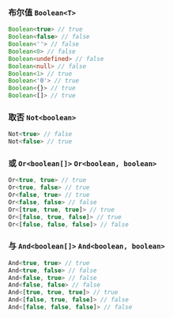 
### 布尔值 `Boolean<T>`


``` typescript
Boolean<true> // true
Boolean<false> // false
Boolean<''> // false
Boolean<0> // false
Boolean<undefined> // false
Boolean<null> // false
Boolean<1> // true
Boolean<'0'> // true
Boolean<{}> // true
Boolean<[]> // true
```

			
### 取否 `Not<boolean>`


``` typescript
Not<true> // false
Not<false> // true
```

			
### 或 `Or<boolean[]>` `Or<boolean, boolean>`


``` typescript
Or<true, true> // true
Or<true, false> // true
Or<false, true> // true
Or<false, false> // false
Or<[true, true, true]> // true
Or<[false, true, false]> // true
Or<[false, false, false]> // false
```

			
### 与 `And<boolean[]>` `And<boolean, boolean>`


``` typescript
And<true, true> // true
And<true, false> // false
And<false, true> // false
And<false, false> // false
And<[true, true, true]> // true
And<[false, true, false]> // false
And<[false, false, false]> // false
```

			